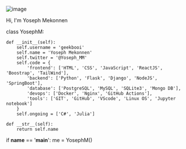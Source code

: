 ![image](https://user-images.githubusercontent.com/99346437/200465143-d0678ca6-08e1-4918-97cc-b30589323088.png)

Hi,  I'm Yoseph Mekonnen

class YosephM:

    def __init__(self):
        self.username = 'geekbooi'
        self.name = 'Yoseph Mekonnen'
        self.twitter = '@Yoseph_MM'
        self.code = {
            'frontend': ['HTML', 'CSS', 'JavaScript', 'ReactJS', 'Boostrap', 'TailWind'],
            'backend': ['Python', 'Flask', 'Django', 'NodeJS', 'SpringBoot'],
            'database': ['PostgreSQL', 'MySQL', 'SQLite3', 'Mongo DB'],
            'devops': ['Docker', 'Nginx', 'GitHub Actions'],
            'tools': ['GIT', 'GitHub', 'VScode', 'Linux OS', 'Jupyter notebook']
        }
        self.ongoing = ['C#', 'Julia']

    def __str__(self):
        return self.name


if __name__ == '__main__':
    me = YosephM()
